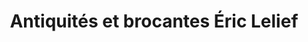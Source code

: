 ---
title: "Antiquités et brocantes Éric Lelief"
url: /la-chatre/antiquites-et-brocantes-eric-lelief/
shop: antiquités
---